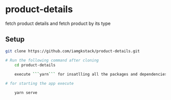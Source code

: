 # product-details
fetch product details and fetch product by its type

## Setup
```bash
git clone https://github.com/iamgkstack/product-details.git

# Run the following command after cloning
    cd product-details
    
    execute ```yarn``` for insatlling all the packages and dependencies 

# for starting the app execute

    yarn serve

```
